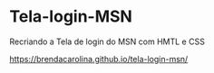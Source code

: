 # Tela-login-MSN
Recriando a Tela de login do MSN com HMTL e CSS

https://brendacarolina.github.io/tela-login-msn/
